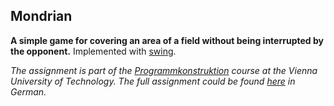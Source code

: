 ## Mondrian
**A simple game for covering an area of a field without being interrupted by the opponent.**
Implemented with [swing](https://docs.oracle.com/javase/7/docs/api/javax/swing/package-summary.html).

_The assignment is part of the [Programmkonstruktion](https://tiss.tuwien.ac.at/course/educationDetails.xhtml?courseNr=185A79&semester=2015S&windowId=073) course at the Vienna University of Technology.
The full assignment could be found [here](https://github.com/Batev/Vienna-University-of-Technology/blob/master/Introduction%20to%20Programming/Mondrian/mondrian.pdf) in German._
